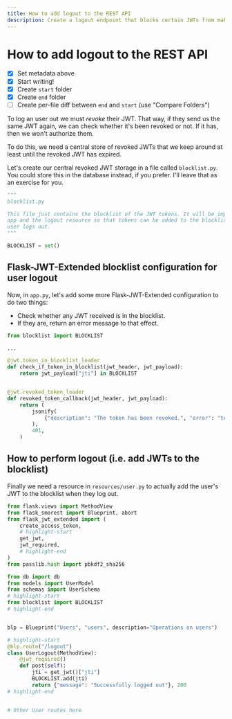 ```yaml
---
title: How to add logout to the REST API
description: Create a logout endpoint that blocks certain JWTs from making further authenticated requests.
---
```


# How to add logout to the REST API

- [x] Set metadata above
- [x] Start writing!
- [x] Create `start` folder
- [x] Create `end` folder
- [ ] Create per-file diff between `end` and `start` (use "Compare Folders")

To log an user out we must _revoke_ their JWT. That way, if they send us the same JWT again, we can check whether it's been revoked or not. If it has, then we won't authorize them.

To do this, we need a central store of revoked JWTs that we keep around at least until the revoked JWT has expired.

Let's create our central revoked JWT storage in a file called `blocklist.py`. You could store this in the database instead, if you prefer. I'll leave that as an exercise for you.

```python title="blocklist.py"
"""
blocklist.py

This file just contains the blocklist of the JWT tokens. It will be imported by
app and the logout resource so that tokens can be added to the blocklist when the
user logs out.
"""

BLOCKLIST = set()
```

## Flask-JWT-Extended blocklist configuration for user logout

Now, in `app.py`, let's add some more Flask-JWT-Extended configuration to do two things:

- Check whether any JWT received is in the blocklist.
- If they are, return an error message to that effect.

```python title="app.py"
from blocklist import BLOCKLIST

...

@jwt.token_in_blocklist_loader
def check_if_token_in_blocklist(jwt_header, jwt_payload):
    return jwt_payload["jti"] in BLOCKLIST


@jwt.revoked_token_loader
def revoked_token_callback(jwt_header, jwt_payload):
    return (
        jsonify(
            {"description": "The token has been revoked.", "error": "token_revoked"}
        ),
        401,
    )
```

## How to perform logout (i.e. add JWTs to the blocklist)

Finally we need a resource in `resources/user.py` to actually add the user's JWT to the blocklist when they log out.

```python title="resources/user.py"
from flask.views import MethodView
from flask_smorest import Blueprint, abort
from flask_jwt_extended import (
    create_access_token,
    # highlight-start
    get_jwt,
    jwt_required,
    # highlight-end
)
from passlib.hash import pbkdf2_sha256

from db import db
from models import UserModel
from schemas import UserSchema
# highlight-start
from blocklist import BLOCKLIST
# highlight-end


blp = Blueprint("Users", "users", description="Operations on users")

# highlight-start
@blp.route("/logout")
class UserLogout(MethodView):
    @jwt_required()
    def post(self):
        jti = get_jwt()["jti"]
        BLOCKLIST.add(jti)
        return {"message": "Successfully logged out"}, 200
# highlight-end


# Other User routes here
```